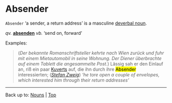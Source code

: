 # Absender

`Absender` ‘a sender, a return address’ is a masculine [deverbal noun](../../deverbalNoun.md).

*qv.* **[absenden](../../../verbs/a/ab/absenden.md)** *vb.* ‘send on, forward’

Examples:

> (*Der bekannte Romanschriftsteller kehrte nach Wien zurück und fuhr mit einem Mietautomobil in seine Wohnung. Der Diener überbrachte auf einem Tablett die angesammelte Post.*) Lässig sah er den Einlauf an, riß ein paar [Kuverts](../../k/ku/Kuvert.md) auf, die ihn durch ihre <mark>Absender</mark> interessierten; (*[Stefan Zweig](../../../texts/StefanZweig/BriefEinerUnbekannten.md)*) *‘he tore open a couple of envelopes, which interested him through their return addresses’*

----

Back up to: [Nouns](../../index.md) | [Top](../../../index.md)
